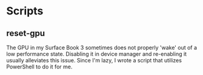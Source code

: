 # Scripts

## reset-gpu
The GPU in my Surface Book 3 sometimes does not properly 'wake' out of a low performance state. Disabling it in device manager and re-enabling it usually alleviates this issue.
Since I'm lazy, I wrote a script that utilizes PowerShell to do it for me.



